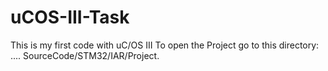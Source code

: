# uCOS-III-Task
This is my first code with uC/OS III
To open the Project go to this directory: 
 .... SourceCode/STM32/IAR/Project.